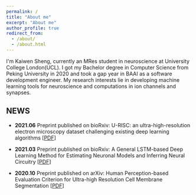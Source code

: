 ```yaml
---
permalink: /
title: "About me"
excerpt: "About me"
author_profile: true
redirect_from: 
  - /about/
  - /about.html
---
```


I'm Kaiwen Sheng, currently an MRes student in neuroscience at University College London(UCL). I got my Bachelor degree in Computer Science from Peking University in 2020 and took a gap year in BAAI as a software development engineer. My research interests lie in developing machine learning tools for neuroscience and computations in ion channels and synapses.

## NEWS
- **2021.06** Preprint published on bioRxiv: U-RISC: an ultra-high-resolution electron microscopy dataset challenging existing deep learning algorithms [[PDF](https://www.biorxiv.org/content/10.1101/2021.05.30.446334v3)]

- **2021.03** Preprint published on bioRxiv: A General LSTM-based Deep Learning Method for Estimating Neuronal Models and Inferring Neural Circuitry [[PDF](https://www.biorxiv.org/content/10.1101/2021.03.14.434027v1.abstract)]

- **2020.10** Preprint published on arXiv: Human Perception-based Evaluation Criterion for Ultra-high Resolution Cell Membrane Segmentation [[PDF](https://arxiv.org/abs/2010.08209)]